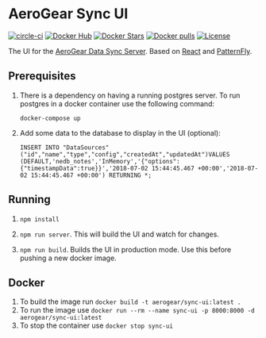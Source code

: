 # AeroGear Sync UI

[![circle-ci](https://img.shields.io/circleci/project/github/aerogear/data-sync-ui/master.svg)](https://circleci.com/gh/aerogear/data-sync-ui)
[![Docker Hub](https://img.shields.io/docker/automated/jrottenberg/ffmpeg.svg)](https://hub.docker.com/r/aerogearcatalog/data-sync-ui/)
[![Docker Stars](https://img.shields.io/docker/stars/aerogearcatalog/data-sync-ui.svg)](https://registry.hub.docker.com/v2/repositories/aerogearcatalog/data-sync-ui/stars/count/)
[![Docker pulls](https://img.shields.io/docker/pulls/aerogearcatalog/data-sync-ui.svg)](https://registry.hub.docker.com/v2/repositories/aerogearcatalog/data-sync-ui/)
[![License](https://img.shields.io/:license-Apache2-blue.svg)](http://www.apache.org/licenses/LICENSE-2.0)

The UI for the [AeroGear Data Sync Server](https://github.com/aerogear/data-sync-server). Based on [React](https://reactjs.org/) and [PatternFly](https://www.patternfly.org/).

## Prerequisites

1. There is a dependency on having a running postgres server. To run postgres in a docker container use the following command:
 
    `docker-compose up`
    
2. Add some data to the database to display in the UI (optional):

    `INSERT INTO "DataSources" ("id","name","type","config","createdAt","updatedAt")VALUES (DEFAULT,'nedb_notes','InMemory','{"options":{"timestampData":true}}','2018-07-02 15:44:45.467 +00:00','2018-07-02 15:44:45.467 +00:00') RETURNING *;
`

## Running

1. `npm install`

1. `npm run server`. This will build the UI and watch for changes.

1. `npm run build`. Builds the UI in production mode. Use this before pushing a new docker image.

## Docker

1. To build the image run `docker build -t aerogear/sync-ui:latest .`
1. To run the image use `docker run --rm --name sync-ui -p 8000:8000 -d aerogear/sync-ui:latest`
1. To stop the container use `docker stop sync-ui`
